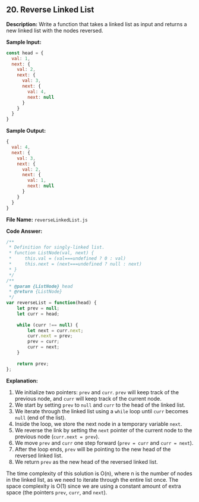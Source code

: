 ## 20. Reverse Linked List

**Description:**
Write a function that takes a linked list as input and returns a new linked list with the nodes reversed.

**Sample Input:**
```javascript
const head = {
  val: 1,
  next: {
    val: 2,
    next: {
      val: 3,
      next: {
        val: 4,
        next: null
      }
    }
  }
}
```

**Sample Output:**
```javascript
{
  val: 4,
  next: {
    val: 3,
    next: {
      val: 2,
      next: {
        val: 1,
        next: null
      }
    }
  }
}
```

**File Name:** `reverseLinkedList.js`

**Code Answer:**

```javascript
/**
 * Definition for singly-linked list.
 * function ListNode(val, next) {
 *     this.val = (val===undefined ? 0 : val)
 *     this.next = (next===undefined ? null : next)
 * }
 */
/**
 * @param {ListNode} head
 * @return {ListNode}
 */
var reverseList = function(head) {
    let prev = null;
    let curr = head;
    
    while (curr !== null) {
        let next = curr.next;
        curr.next = prev;
        prev = curr;
        curr = next;
    }
    
    return prev;
};
```

**Explanation:**

1. We initialize two pointers: `prev` and `curr`. `prev` will keep track of the previous node, and `curr` will keep track of the current node.
2. We start by setting `prev` to `null` and `curr` to the head of the linked list.
3. We iterate through the linked list using a `while` loop until `curr` becomes `null` (end of the list).
4. Inside the loop, we store the next node in a temporary variable `next`.
5. We reverse the link by setting the `next` pointer of the current node to the previous node (`curr.next = prev`).
6. We move `prev` and `curr` one step forward (`prev = curr` and `curr = next`).
7. After the loop ends, `prev` will be pointing to the new head of the reversed linked list.
8. We return `prev` as the new head of the reversed linked list.

The time complexity of this solution is O(n), where n is the number of nodes in the linked list, as we need to iterate through the entire list once. The space complexity is O(1) since we are using a constant amount of extra space (the pointers `prev`, `curr`, and `next`).